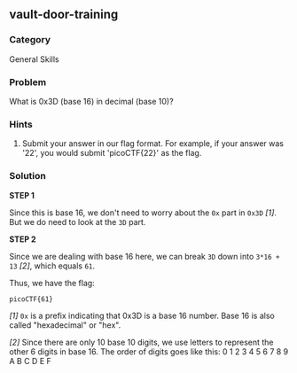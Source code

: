 ## vault-door-training
### Category
General Skills
### Problem
What is 0x3D (base 16) in decimal (base 10)?
### Hints
1) Submit your answer in our flag format. For example, if your answer was '22', you would submit 'picoCTF{22}' as the flag.
### Solution

**STEP 1**

Since this is base 16, we don't need to worry about the ```0x``` part in ```0x3D``` _[1]_. But we do need to look at the ```3D``` part.

**STEP 2**

Since we are dealing with base 16 here, we can break ```3D``` down into ```3*16 + 13``` _[2]_, which equals ```61```.

Thus, we have the flag:

```picoCTF{61}```

_[1]_ ```0x``` is a prefix indicating that 0x3D is a base 16 number. Base 16 is also called "hexadecimal" or "hex".

_[2]_ Since there are only 10 base 10 digits, we use letters to represent the other 6 digits in base 16. The order of digits goes like this: 0 1 2 3 4 5 6 7 8 9 A B C D E F